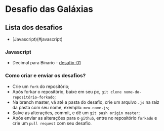 # Desafio das Galáxias

## Lista dos desafios

- [Javascript)(#javascript)

### Javascript

- Decimal para Binario - [desafio-01](https://github.com/bildvitta/desafio-das-galaxias/tree/master/javascript/desafio-01)

### Como criar e enviar os desafios?
  - Crie um `fork` do repositório;
  - Após forkar o repositório, baixe em seu pc, `git clone nome-do-repositório-forkado`;
  - Na branch master, vá até a pasta do desafio, crie um arquivo  `.js` na raiz da pasta com seu nome, exemplo: `meu-nome.js`;
  - Salve as alterações, commit, e dê um `git push origin master`;
  - Após enviar as alterações para o `github`, entre no repositório `forkado` e crie um `pull request` com seu desafio.